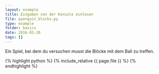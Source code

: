```yaml
---
layout: example
title: Eingaben von der Konsole einlesen
file: pyenguin_blocks.py
type: example
folder: basics
date: 2016-02-20
tags: []
---
```


Ein Spiel, bei dem du versuchen musst die Blöcke mit dem Ball zu treffen.

{% highlight python %}
{% include_relative {{ page.file }} %}
{% endhighlight %}
